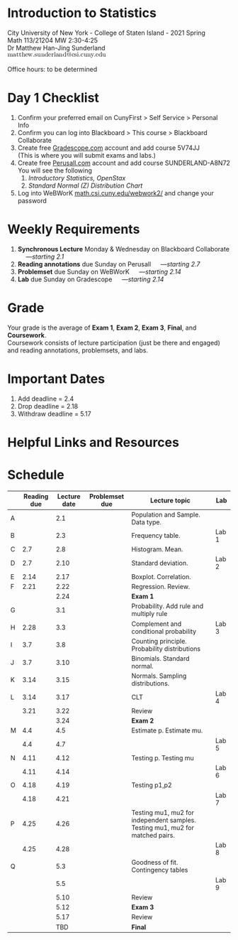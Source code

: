 # Introduction to Statistics
City University of New York - College of Staten Island - 2021 Spring  
Math 113/21204 MW 2:30-4:25  
Dr Matthew Han-Jing Sunderland  
![other](../other2.png)

Office hours: to be determined

# Day 1 Checklist
1. Confirm your preferred email on CunyFirst > Self Service > Personal Info
1. Confirm you can log into Blackboard > This course > Blackboard Collaborate
1. Create free [Gradescope.com](https://www.gradescope.com) account and add course 5V74JJ  
   (This is where you will submit exams and labs.)
1. Create free [Perusall.com](https://www.perusall.com) account and add course SUNDERLAND-A8N72  
   You will see the following
   1. *Introductory Statistics, OpenStax*
   1. *Standard Normal (Z) Distribution Chart*
1. Log into WeBWorK [math.csi.cuny.edu/webwork2/](https://www.math.csi.cuny.edu/webwork2/Math113_21204_Sunderland_S21/) and change your password

# Weekly Requirements
1. **Synchronous Lecture** Monday & Wednesday on Blackboard Collaborate &emsp; —*starting 2.1*
1. **Reading annotations** due Sunday on Perusall &emsp; —*starting 2.7*
1. **Problemset** due Sunday on WeBWorK &emsp; —*starting 2.14*
1. **Lab** due Sunday on Gradescope &emsp; —*starting 2.14*

# Grade
Your grade is the average of **Exam 1**, **Exam 2**, **Exam 3**, **Final**, and **Coursework**.  
Coursework consists of lecture participation (just be there and engaged) and reading annotations, problemsets, and labs.

# Important Dates
1. Add deadline = 2.4
1. Drop deadline = 2.18
1. Withdraw deadline = 5.17

# Helpful Links and Resources

# Schedule
|   | Reading due | Lecture date | Problemset due | Lecture topic | Lab |
| - | ---- | ---- | - | - | - |
| A |      | 2.1  |  | Population and Sample. Data type. |
| B |      | 2.3  |  | Frequency table. | Lab 1 |
| C | 2.7  | 2.8  |  | Histogram. Mean. |
| D | 2.7  | 2.10 |  | Standard deviation. | Lab 2 |
| E | 2.14 | 2.17 |  | Boxplot. Correlation. |
| F | 2.21 | 2.22 |  | Regression. Review. |
|   |      | 2.24 |  | **Exam 1** |
| G |      | 3.1  |  | Probability. Add rule and multiply rule |
| H | 2.28 | 3.3  |  | Complement and conditional probability | Lab 3 |
| I | 3.7  | 3.8  |  | Counting principle. Probability distributions |
| J | 3.7  | 3.10 |  | Binomials. Standard normal. |
| K | 3.14 | 3.15 |  | Normals. Sampling distributions. |
| L | 3.14 | 3.17 |  | CLT | Lab 4 |
|   | 3.21 | 3.22 |  | Review |
|   |      | 3.24 |  | **Exam 2** |
| M | 4.4  | 4.5  |  | Estimate p. Estimate mu. |
|   | 4.4  | 4.7  |  | | Lab 5 |
| N | 4.11 | 4.12 |  | Testing p. Testing mu |
|   | 4.11 | 4.14 |  | | Lab 6 |
| O | 4.18 | 4.19 |  | Testing p1,p2 |
|   | 4.18 | 4.21 |  | | Lab 7 |
| P | 4.25 | 4.26 |  | Testing mu1, mu2 for independent samples. Testing mu1, mu2 for matched pairs. |
|   | 4.25 | 4.28 |  | | Lab 8 |
| Q |      | 5.3  |  | Goodness of fit. Contingency tables |
|   |      | 5.5  |  | | Lab 9 |
|   |      | 5.10 |  | Review |
|   |      | 5.12 |  | **Exam 3** |
|   |      | 5.17 |  | Review |
|   |      | TBD  |  | **Final** |

<!--
# Reading and Lecture Schedule
By each Sunday below

1. Go to [Perusall.com](https://www.perusall.com) and **do the reading**. Make the minimum number of annotations:
    1. Highlight interesting passages and type in comments and questions
    1. Click on classmates' highlights and add to the discussion
    1. Click on the instructor's highlights (if any) and add to the discussion.
1. **Watch the recordings** linked below
1. **Review the notes** linked below

`A`. (2.7) [Recording 1] [2] [3] [Notes 1] [2] [3]  
`B`. (2.7)  
`C`. (2.14)  
`D`. (2.14)  
`E`. (2.21)  
`F`. (2.21)  
`G`. (2.28)  
`H`. (2.28)  
`A-G`. (2.28) Midterm 1  
`I`. (3.7)  
`J`. (3.7)  
`K`. (3.14)  
`L`. (3.14)  
`M`. (3.21)  
`N`. (3.21)  
`H-N`. (3.28) Midterm 2  
`O`. (4.7)  
`P`. (4.7)  
`Q`. (4.11)  
`R`. (4.11)  
`S`. (4.18)  
`T`. (4.18)  
`U`. (4.25)  
`V`. (4.25)  
`W`. (5.2)  
`X`. (5.2)  
`Y`. (5.9)  
`Z`. (5.9)  
`A-Z`. (TBD) Final  

# Lab and Problem Set Schedule
By each Sunday below

1. Go to [WeBWorK](https://www.math.csi.cuny.edu/webwork2/) and **do the problemset**
1. **Do the lab** linked below
    * If it is a Jupyter notebook:
        1. Wait for the notebook to load (server can take up to 5 minutes to spin up)
        1. Complete the lab
        1. Save your completed lab as a PDF and submit to *Gradescope*. Directions included at end of each jupyter lab
    * If the lab is a PDF worksheet:
        1. Download the worksheet to your computer
        1. Open it in a program that lets you mark it up (eg, macOS Preview, Notability, etc)
        1. Complete the worksheet
        1. Save your completed lab as a PDF and submit to *Gradescope*

`AB`. (2.14) https://mybinder.org/v2/gh/anniebmcc/pycalclab/master?filepath=mat301a.ipynb  
`CD`. (2.21)  
`EF`. (2.28)  
`GH`. (3.7)  
`IJ`. (3.14)  
`KL`. (3.21)  
`MN`. (3.28)  
`OP`. (4.11)  
`QR`. (4.18)  
`ST`. (4.25)  
`UV`. (5.2)  
`WX`. (5.9)  
`YZ`. (5.16)  

# Webwork Exam Tips

1. Go to "Homework Sets" and **click "Take Midterm 1 test" to take or retake Midterm 1**.
1. Click "Midterm 1 (test 1)" to review previous attempt 1, click "Midterm 1 (test 2)" to review previous attempt 2, etc.

![Click "Take Midterm 1 test" to take or retake Midterm 1. Click "Midterm 1 (test 1)" to review previous attempt (attempt 1)](../webwork1.png)

3. Answers are saved automatically when you type them. After you have typed in your answer to one problem, just click on the next problem you want to do.
1. Click "preview" to see messages, if any, about the format of your answer.
1. **DO NOT click "grade" until done with ALL questions.**

![Answers are saved automatically when you type them. Click "preview" to see any helpful messages. DO NOT click "grade" until done with ALL questions.](../webwork2.png)

6. A yellow banner means this attempt is already submitted: no changes are possible. You may review your recorded answers and the correct answers for this attempt. To retake the exam, go back to the "Homework sets" page.

![Yellow banner means this attempt is already submitted, no changes are possible.](../webwork3.png)
-->
